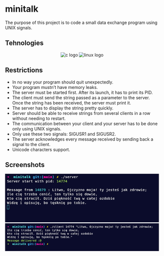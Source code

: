 # minitalk

The purpose of this project is to code a small data exchange program using UNIX signals.

## Tehnologies

<div align="center">
<img src="https://cdn.jsdelivr.net/gh/devicons/devicon/icons/c/c-original.svg" height="30" alt="c logo"  />
<img src="https://cdn.jsdelivr.net/gh/devicons/devicon/icons/linux/linux-original.svg" height="30" alt="linux logo"  />
</div>


## Restrictions

- In no way your program should quit unexpectedly.
- Your program mustn’t have memory leaks.
- The server must be started first. After its launch, it has to print its PID.
- The client must send the string passed as a parameter to the server. Once the string has been received, the server must print it.
- The server has to display the string pretty quickly.
- Server should be able to receive strings from several clients in a row without
needing to restart.
- The communication between your client and your server has to be done only using
UNIX signals.
- Only use these two signals: SIGUSR1 and SIGUSR2.
- The server acknowledges every message received by sending back a signal to the
client.
- Unicode characters support.

## Screenshots

![screenshot](server.png)
![screenshot](client.png)
